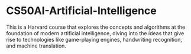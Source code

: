# CS50AI-Artificial-Intelligence
This is a Harvard course that explores the concepts and algorithms at the foundation of modern artificial intelligence, diving into the ideas that give rise to technologies like game-playing engines, handwriting recognition, and machine translation. 
